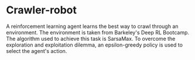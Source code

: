 # Crawler-robot
A reinforcement learning agent learns the best way to crawl through an environment. The environment is taken from Barkeley's Deep RL Bootcamp. The algorithm used to achieve this task is SarsaMax. To overcome the exploration and exploitation dilemma, an epsilon-greedy policy is used to select the agent's action. 
